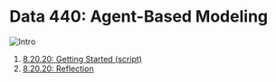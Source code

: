 # Data 440: Agent-Based Modeling
![Intro](https://aeraposo.github.io/Data-440-Raposo/abm_intro.png)
1. [8.20.20: Getting Started (script)](https://aeraposo.github.io/Data-440-Raposo/Getting_started.R)
2. [8.20.20: Reflection](https://aeraposo.github.io/Data-440-Raposo/Getting_started_reflection)
